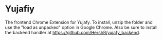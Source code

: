 # Yujafiy
The frontend Chrome Extension for Yujafy. To install, unzip the folder and use the "load as unpacked" option in Google Chrome. Also be sure to install the backend handler at https://github.com/HershR/yujafy_backend. 
